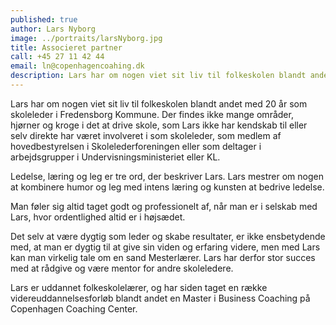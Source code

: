 ```yaml
---
published: true
author: Lars Nyborg
image: ../portraits/larsNyborg.jpg
title: Associeret partner
call: +45 27 11 42 44
email: ln@copenhagencoahing.dk
description: Lars har om nogen viet sit liv til folkeskolen blandt andet med 20 år som skoleleder i Fredensborg Kommune.
---
```


Lars har om nogen viet sit liv til folkeskolen blandt andet med 20 år som skoleleder i Fredensborg Kommune. Der findes ikke mange områder, hjørner og kroge i det at drive skole, som Lars ikke har kendskab til eller selv direkte har været involveret i som skoleleder, som medlem af hovedbestyrelsen i Skolelederforeningen eller som deltager i arbejdsgrupper i Undervisningsministeriet eller KL.

Ledelse, læring og leg er tre ord, der beskriver Lars. Lars mestrer om nogen at kombinere humor og leg med intens læring og kunsten at bedrive ledelse.

Man føler sig altid taget godt og professionelt af, når man er i selskab med Lars, hvor ordentlighed altid er i højsædet.

Det selv at være dygtig som leder og skabe resultater, er ikke ensbetydende med, at man er dygtig til at give sin viden og erfaring videre, men med Lars kan man virkelig tale om en sand Mesterlærer. Lars har derfor stor succes med at rådgive og være mentor for andre skoleledere.

Lars er uddannet folkeskolelærer, og har siden taget en række videreuddannelsesforløb blandt andet en Master i Business Coaching på Copenhagen Coaching Center.